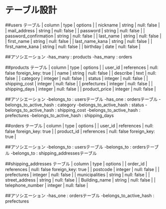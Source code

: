 # テーブル設計

##users テーブル
| column                             | type        | options                   |
| nickname                           | string      | null: false               |
| mail_address                       | string      | null: false               |
| password                           | string      | null: false               |
| password_confirmation              | string      | null: false               |
| last_name                          | string      | null: false               |
| first_name                         | string      | null: false               |
| last_name_kana                     | string      | null: false               |
| first_name_kana                    | string      | null: false               |
| birthday                           | date        | null: false               |

##アソシエーション
-has_many : products
-has_many : orders


##products テーブル
| column               | type        | options                       |
| user_id              | references  | null: false foreign_key: true |
| name                 | string      | null: false                   |
| describe             | text        | null: false                   |
| category             | integer     | null: false                   |
| status               | integer     | null: false                   |
| shipping_cost        | integer     | null: false                   |
| prefectures          | integer     | null: false                   |
| shipping_days        | integer     | null: false                   |
| product_price        | integer     | null: false                   |

##アソシエーション
-belongs_to : usersテーブル
-has_one    : ordersテーブル
-belongs_to_active_hash : category
-belongs_to_active_hash : status
-belongs_to_active_hash : shipping_cost
-belongs_to_active_hash : prefectures
-belongs_to_active_hash : shipping_days


##orders テーブル
| column               | type        | options                       |
| user_id              | references  | null: false foreign_key: true |
| product_id           | references  | null: false foreign_key: true |

##アソシエーション
-belongs_to : usersテーブル
-belongs_to : ordersテーブル
-belongs_to : shipping_addressesテーブル


##shipping_addresses テーブル
| column               | type        | options                       |
| order_id             | references  | null: false foreign_key: true |
| postcode             | integer     | null: false                   |
| prefectures          | integer     | null: false                   |
| municipalities       | string      | null: false                   |
| street_address       | string      | null: false                   |
| Building_name        | string      | null: false                   |
| telephone_number     | integer     | null: false                   |

##アソシエーション
-has_one : ordersテーブル
-belongs_to_active_hash : prefectures